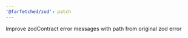 ```yaml
---
'@farfetched/zod': patch
---
```


Improve zodContract error messages with path from original zod error
